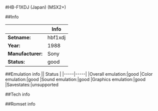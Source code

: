#HB-F1XDJ (Japan) (MSX2+)

##Info

||Info|
|-----|-----|
|**Setname:**|hbf1xdj
|**Year:**|1988
|**Manufacturer:**|Sony
|**Status:**|good

##Emulation info
|| Status |
|-----|-----|
|Overall emulation:|good
|Color emulation:|good
|Sound emulation:|good
|Graphics emulation:|good
|Savestates:|unsupported

##Tech info

##Romset info

<!--- START OF EDITED COMMENT DO NOT TOUCH TEXT ABOVE-->
